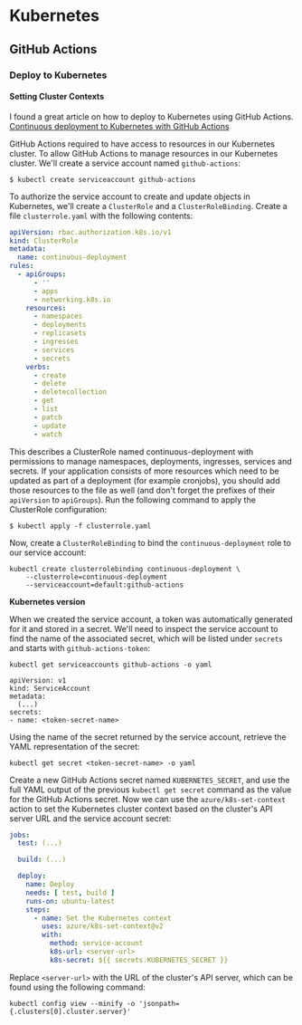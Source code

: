 # Kubernetes

## GitHub Actions

### Deploy to Kubernetes

#### Setting Cluster Contexts

I found a great article on how to deploy to Kubernetes using GitHub Actions.
[Continuous deployment to Kubernetes with GitHub Actions](https://nicwortel.nl/blog/2022/continuous-deployment-to-kubernetes-with-github-actions)

GitHub Actions required to have access to resources in our Kubernetes cluster. 
To allow GitHub Actions to manage resources in our Kubernetes cluster. 
We'll create a service account named `github-actions`:

```shell
$ kubectl create serviceaccount github-actions
```

To authorize the service account to create and update objects in Kubernetes, 
we'll create a `ClusterRole` and a `ClusterRoleBinding`. 
Create a file `clusterrole.yaml` with the following contents:

```yaml
apiVersion: rbac.authorization.k8s.io/v1
kind: ClusterRole
metadata:
  name: continuous-deployment
rules:
  - apiGroups:
      - ''
      - apps
      - networking.k8s.io
    resources:
      - namespaces
      - deployments
      - replicasets
      - ingresses
      - services
      - secrets
    verbs:
      - create
      - delete
      - deletecollection
      - get
      - list
      - patch
      - update
      - watch
```

This describes a ClusterRole named continuous-deployment with permissions to manage namespaces, 
deployments, ingresses, services and secrets. 
If your application consists of more resources which need to be updated as part of a deployment (for example cronjobs), 
you should add those resources to the file as well (and don't forget the prefixes of their `apiVersion` to `apiGroups`). 
Run the following command to apply the ClusterRole configuration:

```shell
$ kubectl apply -f clusterrole.yaml
```

Now, create a `ClusterRoleBinding` to bind the `continuous-deployment` role to our service account:

```shell
kubectl create clusterrolebinding continuous-deployment \
    --clusterrole=continuous-deployment
    --serviceaccount=default:github-actions
```

**Kubernetes version**

When we created the service account, a token was automatically generated for it and stored in a secret. 
We'll need to inspect the service account to find the name of the associated secret, 
which will be listed under `secrets` and starts with `github-actions-token`:

```shell
kubectl get serviceaccounts github-actions -o yaml
```

```text
apiVersion: v1
kind: ServiceAccount
metadata:
  (...)
secrets:
- name: <token-secret-name>
```

Using the name of the secret returned by the service account, retrieve the YAML representation of the secret:

```shell
kubectl get secret <token-secret-name> -o yaml
```

Create a new GitHub Actions secret named `KUBERNETES_SECRET`, and use the full YAML output of the previous 
`kubectl get secret` command as the value for the GitHub Actions secret. 
Now we can use the `azure/k8s-set-context` action to set the Kubernetes cluster context based on the 
cluster's API server URL and the service account secret:

```yaml
jobs:
  test: (...)

  build: (...)

  deploy:
    name: Deploy
    needs: [ test, build ]
    runs-on: ubuntu-latest
    steps:
      - name: Set the Kubernetes context
        uses: azure/k8s-set-context@v2
        with:
          method: service-account
          k8s-url: <server-url>
          k8s-secret: ${{ secrets.KUBERNETES_SECRET }}
```

Replace `<server-url>` with the URL of the cluster's API server, which can be found using the following command:

```shell
kubectl config view --minify -o 'jsonpath={.clusters[0].cluster.server}'
```
